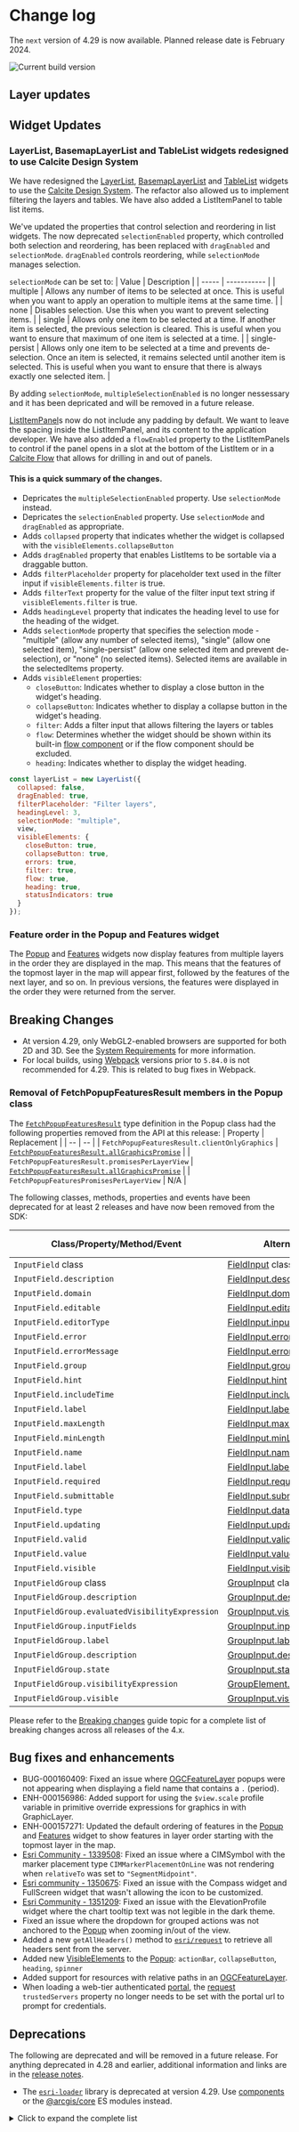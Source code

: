 # Change log

The `next` version of 4.29 is now available. Planned release date is February 2024.

![Current build version](https://img.shields.io/npm/v/arcgis-js-api/next?label=Current%20build)

## Layer updates

## Widget Updates

### LayerList, BasemapLayerList and TableList widgets redesigned to use Calcite Design System

We have redesigned the [LayerList](https://developers.arcgis.com/javascript/latest/api-reference/esri-widgets-LayerList.html), [BasemapLayerList](https://developers.arcgis.com/javascript/latest/api-reference/esri-widgets-BasemapLayerList.html) and [TableList](https://developers.arcgis.com/javascript/latest/api-reference/esri-widgets-TableList.html) widgets to use the [Calcite Design System](https://developers.arcgis.com/calcite-design-system/). The refactor also allowed us to implement filtering the layers and tables. We have also added a ListItemPanel to table list items.

We've updated the properties that control selection and reordering in list widgets. The now deprecated `selectionEnabled` property, which controlled both selection and reordering, has been replaced with `dragEnabled` and `selectionMode`. `dragEnabled` controls reordering, while `selectionMode` manages selection.

`selectionMode` can be set to:
| Value | Description |
| ----- | ----------- |
| multiple | Allows any number of items to be selected at once. This is useful when you want to apply an operation to multiple items at the same time. |
| none | Disables selection. Use this when you want to prevent selecting items. |
| single | Allows only one item to be selected at a time. If another item is selected, the previous selection is cleared. This is useful when you want to ensure that maximum of one item is selected at a time. |
| single-persist | Allows only one item to be selected at a time and prevents de-selection. Once an item is selected, it remains selected until another item is selected. This is useful when you want to ensure that there is always exactly one selected item. |

By adding `selectionMode`, `multipleSelectionEnabled` is no longer nessessary and it has been depricated and will be removed in a future release.

[ListItemPanel](https://developers.arcgis.com/javascript/latest/api-reference/esri-widgets-LayerList-ListItemPanel.html)s now do not include any padding by default. We want to leave the spacing inside the ListItemPanel, and its content to the application developer. We have also added a `flowEnabled` property to the ListItemPanels to control if the panel opens in a slot at the bottom of the ListItem or in a [Calcite Flow](https://developers.arcgis.com/calcite-design-system/components/flow/) that allows for drilling in and out of panels.

#### This is a quick summary of the changes.
- Depricates the `multipleSelectionEnabled` property. Use `selectionMode` instead.
- Depricates the `selectionEnabled` property. Use `selectionMode` and `dragEnabled` as appropriate.
- Adds `collapsed` property that indicates whether the widget is collapsed with the `visibleElements.collapseButton`
- Adds `dragEnabled` property that enables ListItems to be sortable via a draggable button.
- Adds `filterPlaceholder` property for placeholder text used in the filter input if `visibleElements.filter` is true.
- Adds `filterText` property for the value of the filter input text string if `visibleElements.filter` is true.
- Adds `headingLevel` property that indicates the heading level to use for the heading of the widget.
- Adds `selectionMode` property that specifies the selection mode - "multiple" (allow any number of selected items), "single" (allow one selected item), "single-persist" (allow one selected item and prevent de-selection), or "none" (no selected items). Selected items are available in the selectedItems property.
- Adds `visibleElement` properties:
  - `closeButton`:  Indicates whether to display a close button in the widget's heading.
  - `collapseButton`: Indicates whether to display a collapse button in the widget's heading.
  - `filter`: Adds a filter input that allows filtering the layers or tables
  - `flow`: Determines whether the widget should be shown within its built-in [flow component](https://developers.arcgis.com/calcite-design-system/components/flow/) or if the flow component should be excluded.
  - `heading`: Indicates whether to display the widget heading.

```js
const layerList = new LayerList({
  collapsed: false,
  dragEnabled: true,
  filterPlaceholder: "Filter layers",
  headingLevel: 3,
  selectionMode: "multiple",
  view,
  visibleElements: {
    closeButton: true,
    collapseButton: true,
    errors: true,
    filter: true,
    flow: true,
    heading: true,
    statusIndicators: true
  }
});
```

### Feature order in the Popup and Features widget
The [Popup](https://developers.arcgis.com/javascript/latest/api-reference/esri-widgets-Popup.html) and [Features](https://developers.arcgis.com/javascript/latest/api-reference/esri-widgets-Features.html) widgets now display features from multiple layers in the order they are displayed in the map. This means that the features of the topmost layer in the map will appear first, followed by the features of the next layer, and so on. In previous versions, the features were displayed in the order they were returned from the server.

## Breaking Changes

- At version 4.29, only WebGL2-enabled browsers are supported for both 2D and 3D. See the [System Requirements](https://developers.arcgis.com/javascript/latest/system-requirements/) for more information.
- For local builds, using [Webpack](https://webpack.js.org/) versions prior to `5.84.0` is not recommended for 4.29. This is related to bug fixes in Webpack.

### Removal of FetchPopupFeaturesResult members in the Popup class
The [`FetchPopupFeaturesResult`](https://developers.arcgis.com/javascript/latest/api-reference/esri-widgets-Popup.html#FetchPopupFeaturesResult) type definition in the Popup class had the following properties removed from the API at this release:
| Property | Replacement |
| -- | -- |
| `FetchPopupFeaturesResult.clientOnlyGraphics` | [`FetchPopupFeaturesResult.allGraphicsPromise`](https://developers.arcgis.com/javascript/latest/api-reference/esri-widgets-Popup.html#FetchPopupFeaturesResult) |
| `FetchPopupFeaturesResult.promisesPerLayerView` | [`FetchPopupFeaturesResult.allGraphicsPromise`](https://developers.arcgis.com/javascript/latest/api-reference/esri-widgets-Popup.html#FetchPopupFeaturesResult) |
| `FetchPopupFeaturesPromisesPerLayerView` | N/A |

The following classes, methods, properties and events have been deprecated for at least 2 releases and have now been removed from the SDK:

| Class/Property/Method/Event | Alternate option | Version deprecated |
|-----------------------------|------------------|--------------------|
| `InputField` class       | [FieldInput](https://developers.arcgis.com/javascript/latest/api-reference/esri-widgets-FeatureForm-FieldInput.html) class  | 4.27 | 
| `InputField.description`  | [FieldInput.description](https://developers.arcgis.com/javascript/latest/api-reference/esri-widgets-FeatureForm-FieldInput.html#description) | 4.27 |  
| `InputField.domain`       | [FieldInput.domain](https://developers.arcgis.com/javascript/latest/api-reference/esri-widgets-FeatureForm-FieldInput.html#domain) | 4.27 | 
| `InputField.editable`     | [FieldInput.editable](https://developers.arcgis.com/javascript/latest/api-reference/esri-widgets-FeatureForm-FieldInput.html#editable) | 4.27 | 
| `InputField.editorType`   | [FieldInput.inputType](https://developers.arcgis.com/javascript/latest/api-reference/esri-widgets-FeatureForm-FieldInput.html#inputType) | 4.27 | 
| `InputField.error`        | [FieldInput.error](https://developers.arcgis.com/javascript/latest/api-reference/esri-widgets-FeatureForm-FieldInput.html#error) | 4.27 | 
| `InputField.errorMessage` | [FieldInput.error](https://developers.arcgis.com/javascript/latest/api-reference/esri-widgets-FeatureForm-FieldInput.html#error) | 4.27 | 
| `InputField.group`        | [FieldInput.group](https://developers.arcgis.com/javascript/latest/api-reference/esri-widgets-FeatureForm-FieldInput.html#group) | 4.27 | 
| `InputField.hint`         | [FieldInput.hint](https://developers.arcgis.com/javascript/latest/api-reference/esri-widgets-FeatureForm-FieldInput.html#hint) | 4.27 | 
| `InputField.includeTime`  | [FieldInput.includeTime](https://developers.arcgis.com/javascript/latest/api-reference/esri-widgets-FeatureForm-FieldInput.html#includeTime) | 4.27 | 
| `InputField.label`        | [FieldInput.label](https://developers.arcgis.com/javascript/latest/api-reference/esri-widgets-FeatureForm-FieldInput.html#label) | 4.27 | 
| `InputField.maxLength`    | [FieldInput.maxLength](https://developers.arcgis.com/javascript/latest/api-reference/esri-widgets-FeatureForm-FieldInput.html#maxLength) | 4.27 | 
| `InputField.minLength`    | [FieldInput.minLength](https://developers.arcgis.com/javascript/latest/api-reference/esri-widgets-FeatureForm-FieldInput.html#minLength) | 4.27 | 
| `InputField.name`         | [FieldInput.name](https://developers.arcgis.com/javascript/latest/api-reference/esri-widgets-FeatureForm-FieldInput.html#name) | 4.27 | 
| `InputField.label`        | [FieldInput.label](https://developers.arcgis.com/javascript/latest/api-reference/esri-widgets-FeatureForm-FieldInput.html#label) | 4.27 | 
| `InputField.required`     | [FieldInput.required](https://developers.arcgis.com/javascript/latest/api-reference/esri-widgets-FeatureForm-FieldInput.html#required) | 4.27 | 
| `InputField.submittable`  | [FieldInput.submittable](https://developers.arcgis.com/javascript/latest/api-reference/esri-widgets-FeatureForm-FieldInput.html#submittable) | 4.27 | 
| `InputField.type`         | [FieldInput.dataType](https://developers.arcgis.com/javascript/latest/api-reference/esri-widgets-FeatureForm-FieldInput.html#dataType) | 4.27 | 
| `InputField.updating`     | [FieldInput.updating](https://developers.arcgis.com/javascript/latest/api-reference/esri-widgets-FeatureForm-FieldInput.html#updating) | 4.27 | 
| `InputField.valid`        | [FieldInput.valid](https://developers.arcgis.com/javascript/latest/api-reference/esri-widgets-FeatureForm-FieldInput.html#valid) | 4.27 | 
| `InputField.value`        | [FieldInput.value](https://developers.arcgis.com/javascript/latest/api-reference/esri-widgets-FeatureForm-FieldInput.html#value) | 4.27 | 
| `InputField.visible`      | [FieldInput.visible](https://developers.arcgis.com/javascript/latest/api-reference/esri-widgets-FeatureForm-FieldInput.html#visible) | 4.27 |
| `InputFieldGroup` class  | [GroupInput](api-reference/esri-widgets-FeatureForm-GroupInput.html) class  | 4.27 |
| `InputFieldGroup.description`  | [GroupInput.description](https://developers.arcgis.com/javascript/latest/api-reference/esri-widgets-FeatureForm-GroupInput.html#description) | 4.27 |
| `InputFieldGroup.evaluatedVisibilityExpression`  | [GroupInput.visible](https://developers.arcgis.com/javascript/latest/api-reference/esri-widgets-FeatureForm-GroupInput.html#visible) | 4.27 |
| `InputFieldGroup.inputFields`  | [GroupInput.inputs](https://developers.arcgis.com/javascript/latest/api-reference/esri-widgets-FeatureForm-GroupInput.html#inputs) | 4.27 |
| `InputFieldGroup.label`  | [GroupInput.label](https://developers.arcgis.com/javascript/latest/api-reference/esri-widgets-FeatureForm-GroupInput.html#label) | 4.27 |
| `InputFieldGroup.description`  | [GroupInput.description](https://developers.arcgis.com/javascript/latest/api-reference/esri-widgets-FeatureForm-GroupInput.html#description) |
| `InputFieldGroup.state`  | [GroupInput.state](https://developers.arcgis.com/javascript/latest/api-reference/esri-widgets-FeatureForm-GroupInput.html#state) | 4.27 |
| `InputFieldGroup.visibilityExpression`  | [GroupElement.visibilityExpression](https://developers.arcgis.com/javascript/latest/api-reference/esri-form-elements-GroupElement.html#visibilityExpression) |
| `InputFieldGroup.visible`  | [GroupInput.visible](https://developers.arcgis.com/javascript/latest/api-reference/esri-widgets-FeatureForm-GroupInput.html#visible) | 4.27 |

Please refer to the [Breaking changes](https://developers.arcgis.com/javascript/latest/breaking-changes/) guide topic for a complete list of breaking changes across all releases of the 4.x.

## Bug fixes and enhancements

- BUG-000160409: Fixed an issue where [OGCFeatureLayer](https://developers.arcgis.com/javascript/latest/api-reference/esri-layers-OGCFeatureLayer.html) popups were not appearing when displaying a field name that contains a `.` (period).
- ENH-000156986: Added support for using the `$view.scale` profile variable in primitive override expressions for graphics in with GraphicLayer.
- ENH-000157271: Updated the default ordering of features in the [Popup](https://developers.arcgis.com/javascript/latest/api-reference/esri-widgets-Popup.html) and [Features](https://developers.arcgis.com/javascript/latest/api-reference/esri-widgets-Features.html) widget to show features in layer order starting with the topmost layer in the map.
- [Esri Community - 1339508](https://community.esri.com/t5/arcgis-javascript-maps-sdk-questions/cimsymbol-marker-placement-relativeto-quot/m-p/1339508): Fixed an issue where a CIMSymbol with the marker placement type `CIMMarkerPlacementOnLine` was not rendering when `relativeTo` was set to `"SegmentMidpoint"`.
- [Esri community - 1350675](https://community.esri.com/t5/arcgis-javascript-maps-sdk-questions/changing-compass-widget-icon-in-arcgis-maps-sdk/m-p/1350675): Fixed an issue with the Compass widget and FullScreen widget that wasn't allowing the icon to be customized.
- [Esri Community - 1351209](https://community.esri.com/t5/arcgis-javascript-maps-sdk-questions/elevationprofile-widget-in-dark-theme/m-p/1351209): Fixed an issue with the ElevationProfile widget where the chart tooltip text was not legible in the dark theme.
- Fixed an issue where the dropdown for grouped actions was not anchored to the [Popup](https://developers.arcgis.com/javascript/latest/api-reference/esri-widgets-Popup.html) when zooming in/out of the view.
- Added a new `getAllHeaders()` method to [`esri/request`](https://developers.arcgis.com/javascript/latest/api-reference/esri-request.html) to retrieve all headers sent from the server.
- Added new [VisibleElements](https://developers.arcgis.com/javascript/latest/api-reference/esri-widgets-Popup.html#VisibleElements) to the [Popup](https://developers.arcgis.com/javascript/latest/api-reference/esri-widgets-Popup.html): `actionBar`, `collapseButton`, `heading`, `spinner`
- Added support for resources with relative paths in an [OGCFeatureLayer](https://developers.arcgis.com/javascript/latest/api-reference/esri-layers-OGCFeatureLayer.html).
- When loading a web-tier authenticated [portal](https://developers.arcgis.com/javascript/latest/api-reference/esri-portal-Portal.html), the [request](https://developers.arcgis.com/javascript/latest/api-reference/esri-config.html#request) `trustedServers` property no longer needs to be set with the portal url to prompt for credentials.

## Deprecations

The following are deprecated and will be removed in a future release. For anything deprecated in 4.28 and earlier, additional information and links are in the [release notes](https://developers.arcgis.com/javascript/latest/release-notes/#deprecated-classes-properties-methods-events).

- The [`esri-loader`](https://github.com/Esri/esri-loader/blob/master/README.md) library is deprecated at version 4.29. Use [components](https://developers.arcgis.com/javascript/latest/components/) or the [@arcgis/core](https://developers.arcgis.com/javascript/latest/es-modules/) ES modules instead.

<details>
  <summary>Click to expand the complete list</summary>

- Accessor.get deprecated since version 4.28. Use optional chaining instead.
- AreaMeasurement2D.iconClass deprecated since 4.27. Use icon instead.
- AreaMeasurement3D.iconClass deprecated since 4.27. Use icon instead.
- Attribution.iconClass deprecated since 4.27. Use icon instead.
- BasemapGallery.iconClass deprecated since 4.27. Use icon instead.
- BasemapLayerList.iconClass deprecated since 4.27. Use icon instead.
- BasemapLayerList.multipleSelectionEnabled depricated since 4.29. Use selectionMode instead.
- BasemapLayerList.editingEnabled depricated since 4.29. Use dragEnabled, selectionMode, and visibleElements.editButton instead.
- Bookmarks.iconClass deprecated since 4.27. Use icon instead.
- BookmarksViewModel.abilities deprecated since 4.27. Use capabilities instead.
- BuildingExplorer.iconClass deprecated since 4.27. Use icon instead.
- Compass.iconClass deprecated since 4.27. Use icon instead.
- CreateWorkflow deprecated since version 4.23. Use CreateFeaturesWorkflow instead.
- CreateWorkflowData.edits deprecated since 4.23. Use CreateFeaturesWorkflow.pendingFeatures to access edits made to the workflow data.
- CreateWorkflowData deprecated since version 4.23. Use CreateFeaturesWorkflowData instead.
- Daylight.iconClass deprecated since 4.27. Use icon instead.
- Directions.iconClass deprecated since 4.27. Use icon instead.
- DirectLineMeasurement3D.iconClass deprecated since 4.27. Use icon instead.
- DistanceMeasurement2D.iconClass deprecated since 4.27. Use icon instead.
- Editor.iconClass deprecated since 4.27. Use icon instead.
- Editor.startCreateWorkflowAtFeatureCreation deprecated since version 4.23. Instead use startCreateFeaturesWorkflowAtFeatureCreation
- Editor.startCreateWorkflowAtFeatureEdit deprecated since 4.23
- Editor.startCreateWorkflowAtFeatureTypeSelection deprecated since version 4.23. Instead use startCreateFeaturesWorkflowAtFeatureTypeSelection instead.
- Editor.useDeprecatedCreateWorkflow deprecated since version 4.23. Although new at 4.23, this property was introduced to help migrate from the legacy CreateWorkflow to the updated CreateFeaturesWorkflow. Once CreateWorkflow is fully removed, this property will no longer be necessary.
- EditorViewModel.startCreateWorkflowAtFeatureCreation deprecated since version 4.23. Instead use startCreateFeaturesWorkflowAtFeatureCreation.
- EditorViewModel.startCreateWorkflowAtFeatureEdit deprecated since 4.23
- EditorViewModel.startCreateWorkflowAtFeatureTypeSelection deprecated since version 4.23. Instead use startCreateFeaturesWorkflowAtFeatureTypeSelection.
- ElevationProfile.iconClass deprecated since 4.27. Use icon instead.
- Expand.collapseIconClass deprecated since 4.27. Use collapseIcon instead.
- Expand.expandIconClass deprecated since 4.27. Use expandIcon instead.
- externalRenderers.forceWebGLContext deprecated since 4.27.
- FeatureForm.view deprecated since 4.27. Use map instead.
- FeatureFormViewModel.inputFields deprecated since version 4.27. Instead use inputs.
- FeatureTable.clearHighlights deprecated since version 4.25. Use highlightIds.removeAll() instead.
- FeatureTable.clearSelection deprecated since version 4.25. Use highlightIds.removeAll() instead.
- FeatureTable.deselectRows deprecated since 4.25. Use highlightIds.remove() instead.
- FeatureTable.highlightOnRowSelectEnabled deprecated since version 4.25. Use highlightEnabled instead.
- FeatureTable.selection-change deprecated since version 4.25. Listen for changes on highlightIds instead.
- FeatureTable.selectRows deprecated since 4.25. Use highlightIds.add() instead.
- FeatureTableViewModel.clearHighlights deprecated since version 4.25. Use highlightIds.removeAll() instead.
- FeatureTableViewModel.clearSelection deprecated since version 4.25. Use highlightIds.removeAll() instead.
- FeatureTableViewModel.highlightOnRowSelectEnabled deprecated since version 4.25. Use highlightEnabled instead.
- FeatureTableViewModel.selectRows deprecated since 4.25. Use highlightIds.add() instead.
- FieldElement.editable deprecated since version 4.26. Use editableExpression instead. Assigning editableExpression values of "true" and "false" will have the same effect as assigning true and false to editable.
- For local builds, Webpack versions prior to 5.84.0 are deprecated at 4.27. This is related to bug fixes in Webpack.
- GroupInput.state deprecated since version 4.28. Instead use open.
- HandleOwner deprecated since version 4.28. Use addHandles() and removeHandles() from Accessor instead.
- iconClass.iconClass deprecated since 4.27. Use icon instead.
- ImageHistogramParameters.renderingRule deprecated since version 4.27. Use rasterFunction instead.
- ImageIdentifyParameters.renderingRule deprecated since version 4.27. Use rasterFunctions instead.
- ImageIdentifyParameters.renderingRules deprecated since version 4.27. Use rasterFunctions instead.
- ImageryLayer.renderingRule deprecated since 4.27. Use rasterFunction instead.
- InputField.description deprecated since 4.27. Use FieldInput.description instead.
- InputField.domain deprecated since 4.27. Use FieldInput.domain instead.
- InputField.editable deprecated since 4.27. Use FieldInput.editable instead.
- InputField.editorType deprecated since 4.27. Use FieldInput.inputType instead.
- InputField.error deprecated since 4.27. Use FieldInput.error instead.
- InputField.errorMessage deprecated since 4.27. Use FieldInput.error instead.
- InputField.group deprecated since 4.27. Use FieldInput.group instead.
- InputField.hint deprecated since 4.27. Use FieldInput.hint instead.
- InputField.includeTime deprecated since 4.27. Use FieldInput.includeTime instead.
- InputField.label deprecated since 4.27. Use FieldInput.label instead.
- InputField.maxLength deprecated since 4.27. Use FieldInput.maxLength instead.
- InputField.minLength deprecated since 4.27. Use FieldInput.minLength instead.
- InputField.name deprecated since 4.27. Use FieldInput.name instead.
- InputField.required deprecated since 4.27. Use FieldInput.required instead.
- InputField.submittable deprecated since 4.27. Use FieldInput.submittable instead.
- InputField.type deprecated since 4.27. Use FieldInput.dataType instead.
- InputField.updating deprecated since 4.27. Use FieldInput.updating instead.
- InputField.valid deprecated since 4.27. Use FieldInput.valid instead.
- InputField.value deprecated since 4.27. Use FieldInput.value instead.
- InputField.visible deprecated since 4.27. Use FieldInput.visible instead.
- InputField deprecated since 4.27. Use FieldInput instead.
- InputFieldGroup.description deprecated since 4.27. Use GroupInput.description instead.
- InputFieldGroup.evaluatedVisibilityExpression deprecated since 4.27. Use GroupInput.visible instead.
- InputFieldGroup.inputFields deprecated since 4.27. Use GroupInput.inputs instead.
- InputFieldGroup.label deprecated since 4.27. Use GroupInput.label instead.
- InputFieldGroup.state deprecated since 4.27. Use GroupInput.state instead.
- InputFieldGroup.visibilityExpression deprecated since 4.27. Use Element.visibilityExpression instead.
- InputFieldGroup.visible deprecated since 4.27. Use GroupInput.visible instead.
- InputFieldGroup deprecated since 4.27. Use GroupInput instead.
- LayerList.iconClass deprecated since 4.27. Use icon instead.
- LayerList.multipleSelectionEnabled depricated since 4.29. Use selectionMode instead.
- LayerList.selectionEnabled depricated since 4.29. Use dragEnabled and selectionMode instead.
- Legend.iconClass deprecated since 4.27. Use icon instead.
- Lighting deprecated since version 4.24. Use SunLighting instead.
- LineOfSight.iconClass deprecated since 4.27. Use icon instead.
- Locate.useHeadingEnabled deprecated since 4.27. Use rotationEnabled instead.
- Measurement.iconClass deprecated since 4.27. Use icon instead.
- MosaicRule.itemRenderingRule deprecated since version 4.27. Use itemRasterFunction instead.
- Popup.autoOpenEnabled deprecated since 4.27. Use MapView/SceneView.popupEnabled instead.
- Popup.collapseEnabled deprecated since 4.29. Use PopupVisibleElements.collapseButton instead.
- Popup.spinnerEnabled deprecated since 4.29. Use PopupVisibleElements.spinner instead.
- PopupViewModel.autoOpenEnabled deprecated since 4.27. Use MapView/SceneView.popupEnabled instead.
- Print.iconClass deprecated since 4.27. Use icon instead.
- Search.iconClass deprecated since 4.27. Use icon instead.
- ShadowCast.iconClass deprecated since 4.27. Use icon instead.
- Sketch.iconClass deprecated since 4.27. Use icon instead.
- Slice.iconClass deprecated since 4.27. Use icon instead.
- SnappingControls.iconClass deprecated since 4.27. Use icon instead.
- Subclassing and extending esri/widgets/Widget when building custom widgets is deprecated at 4.27. Use the JavaScript framework of your choice to create an HTMLElement and use View.ui to add it to the MapView or SceneView.
- SunLighting.ambientOcclusionEnabled deprecated since version 4.27. Ambient occlusion is automatically shown and this property has no effect.
- SunLighting.waterReflectionEnabled deprecated since version 4.27. Reflections are automatically shown and this property has no effect.
- Swipe.iconClass deprecated since 4.27. Use icon instead.
- TableList.multipleSelectionEnabled depricated since 4.29. Use selectionMode instead.
- TableList.selectionEnabled depricated since 4.29. Use dragEnabled and selectionMode instead.
- The allowAttachments property within Editor.layerInfos is deprecated at 4.25. Use either attachmentsOnCreateEnabled or attachmentsOnUpdateEnabled instead.
- The "non-metric" possible value for ScaleBar.unit is deprecated at 4.27. Please use "imperial" instead.
- TimeSlider.iconClass deprecated since 4.27. Use icon instead.
- Track.useHeadingEnabled deprecated since 4.27. Use rotationEnabled instead.
- UtilityNetworkTrace.iconClass deprecated since 4.27. Use icon instead.
- ValidateNetworkTopologyResult.dirtyAreaCount deprecated since version 4.28. Dirty area count was implemented in the original version of utility network, but as of schema version 4 of the utility network, this is no longer supported.
- VirtualLighting.ambientOcclusionEnabled deprecated since version 4.27. Ambient occlusion is automatically shown and this property has no effect.
- VirtualLighting.waterReflectionEnabled deprecated since version 4.27. Reflections are automatically shown and this property has no effect.
- VoxelVariable deprecated This module was moved in 4.25. Use VoxelVariable instead.
- VoxelVolumeStyle deprecated This module was moved in 4.25. Use VoxelVolumeStyle instead.
- Weather.iconClass deprecated since 4.27. Use icon instead.
- Widget.own deprecated since 4.28 Use addHandles() instead.
- Zoom.iconClass deprecated since 4.27. Use icon instead.

</details>
